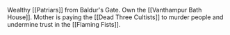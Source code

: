 Wealthy [[Patriars]] from Baldur's Gate. Own the [[Vanthampur Bath House]]. Mother is paying the [[Dead Three Cultists]] to murder people and undermine trust in the [[Flaming Fists]].